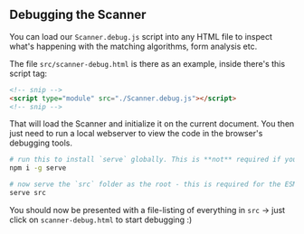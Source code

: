 ## Debugging the Scanner

You can load our `Scanner.debug.js` script into any HTML file to inspect what's happening with the matching algorithms, form analysis etc.


The file `src/scanner-debug.html` is there as an example, inside there's this script tag:

```html
<!-- snip -->
<script type="module" src="./Scanner.debug.js"></script>
<!-- snip -->
```

That will load the Scanner and initialize it on the current document. You then just need to run a local webserver
to view the code in the browser's debugging tools.

```bash
# run this to install `serve` globally. This is **not** required if you have other ways of running servers!
npm i -g serve

# now serve the `src` folder as the root - this is required for the ESM imports to work correctly
serve src
```

You should now be presented with a file-listing of everything in `src` -> just click on `scanner-debug.html` to start
debugging :)
